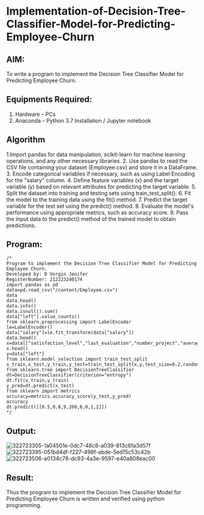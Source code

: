 # Implementation-of-Decision-Tree-Classifier-Model-for-Predicting-Employee-Churn

## AIM:
To write a program to implement the Decision Tree Classifier Model for Predicting Employee Churn.

## Equipments Required:
1. Hardware – PCs
2. Anaconda – Python 3.7 Installation / Jupyter notebook

## Algorithm
1.Import pandas for data manipulation, scikit-learn for machine learning operations, and any 
  other necessary libraries.
2. Use pandas to read the CSV file containing your dataset (Employee.csv) and store it in a 
   DataFrame.
3. Encode categorical variables if necessary, such as using Label Encoding for the "salary" 
  column.
4. Define feature variables (x) and the target variable (y) based on relevant attributes for 
   predicting the target variable.
5. Split the dataset into training and testing sets using train_test_split().
6. Fit the model to the training data using the fit() method.
7. Predict the target variable for the test set using the predict() method.
8. Evaluate the model's performance using appropriate metrics, such as accuracy score.
9. Pass the input data to the predict() method of the trained model to obtain predictions.
## Program:
```
/*
Program to implement the Decision Tree Classifier Model for Predicting Employee Churn.
Developed by: D Vergin Jenifer
RegisterNumber: 212223240174
import pandas as pd
data=pd.read_csv("/content/Employee.csv")
data
data.head()
data.info()
data.isnull().sum()
data["left"].value_counts()
from sklearn.preprocessing import LabelEncoder
le=LabelEncoder()
data["salary"]=le.fit_transform(data["salary"])
data.head()
x=data[["satisfaction_level","last_evaluation","number_project","average_montly_hours","time_spend_company","Work_accident","promotion_last_5years","salary"]]
x.head()
y=data["left"]
from sklearn.model_selection import train_test_split
x_train,x_test,y_train,y_test=train_test_split(x,y,test_size=0.2,random_state=100)
from sklearn.tree import DecisionTreeClassifier
dt=DecisionTreeClassifier(criterion="entropy")
dt.fit(x_train,y_train)
y_pred=dt.predict(x_test)
from sklearn import metrics
accuracy=metrics.accuracy_score(y_test,y_pred)
accuracy
dt.predict([[0.5,0.8,9,260,6,0,1,2]])
*/
```

## Output:
![322723305-1a04501e-0dc7-48c8-a039-813c6fa3d57f](https://github.com/VerginJenifer/Implementation-of-Decision-Tree-Classifier-Model-for-Predicting-Employee-Churn/assets/136251012/b230d0c3-771d-46c7-9958-ef0c791c8f4e)
![322723395-051bd4df-f227-498f-abde-5ed15c53c42b](https://github.com/VerginJenifer/Implementation-of-Decision-Tree-Classifier-Model-for-Predicting-Employee-Churn/assets/136251012/0964e4b2-df64-4f52-ad2b-32b987b0dbce)
![322723506-a0134c78-dc93-4a3e-9597-e40a808eac00](https://github.com/VerginJenifer/Implementation-of-Decision-Tree-Classifier-Model-for-Predicting-Employee-Churn/assets/136251012/30cc278b-ce11-495f-9431-38f60d2a4efb)


## Result:
Thus the program to implement the  Decision Tree Classifier Model for Predicting Employee Churn is written and verified using python programming.
